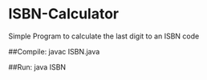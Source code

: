 # ISBN-Calculator
Simple Program to calculate the last digit to an ISBN code 

##Compile:
javac ISBN.java

##Run: java ISBN
